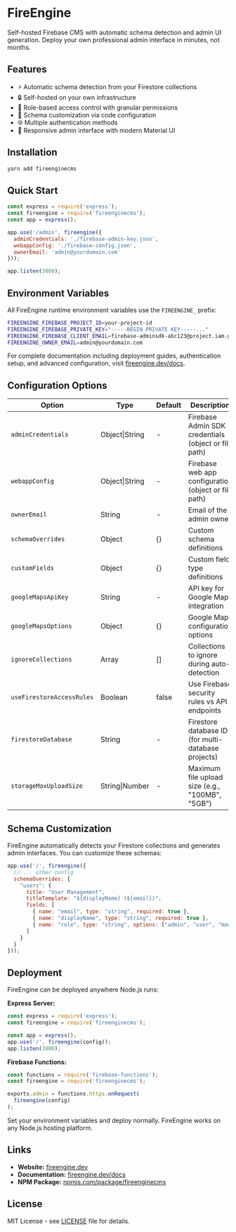 # FireEngine

Self-hosted Firebase CMS with automatic schema detection and admin UI generation. Deploy your own professional admin interface in minutes, not months.

## Features

- ⚡ Automatic schema detection from your Firestore collections
- 🔒 Self-hosted on your own infrastructure
- 👥 Role-based access control with granular permissions
- 🎨 Schema customization via code configuration
- 🌐 Multiple authentication methods
- 📱 Responsive admin interface with modern Material UI

## Installation

```bash
yarn add fireenginecms
```

## Quick Start

```javascript
const express = require('express');
const fireengine = require('fireenginecms');
const app = express();

app.use('/admin', fireengine({
  adminCredentials: './firebase-admin-key.json',
  webappConfig: './firebase-config.json',
  ownerEmail: 'admin@yourdomain.com'
}));

app.listen(3000);
```

## Environment Variables

All FireEngine runtime environment variables use the `FIREENGINE_` prefix:

```bash
FIREENGINE_FIREBASE_PROJECT_ID=your-project-id  
FIREENGINE_FIREBASE_PRIVATE_KEY="-----BEGIN PRIVATE KEY-----..."
FIREENGINE_FIREBASE_CLIENT_EMAIL=firebase-adminsdk-abc123@project.iam.gserviceaccount.com
FIREENGINE_OWNER_EMAIL=admin@yourdomain.com
```

For complete documentation including deployment guides, authentication setup, and advanced configuration, visit [fireengine.dev/docs](https://www.fireengine.dev/docs).

## Configuration Options

| Option | Type | Default | Description |
|--------|------|---------|-------------|
| `adminCredentials` | Object\|String | - | Firebase Admin SDK credentials (object or file path) |
| `webappConfig` | Object\|String | - | Firebase web app configuration (object or file path) |
| `ownerEmail` | String | - | Email of the admin owner |
| `schemaOverrides` | Object | {} | Custom schema definitions |
| `customFields` | Object | {} | Custom field type definitions |
| `googleMapsApiKey` | String | - | API key for Google Maps integration |
| `googleMapsOptions` | Object | {} | Google Maps configuration options |
| `ignoreCollections` | Array | [] | Collections to ignore during auto-detection |
| `useFirestoreAccessRules` | Boolean | false | Use Firebase security rules vs API endpoints |
| `firestoreDatabase` | String | - | Firestore database ID (for multi-database projects) |
| `storageMaxUploadSize` | String\|Number | - | Maximum file upload size (e.g., "100MB", "5GB") |

## Schema Customization

FireEngine automatically detects your Firestore collections and generates admin interfaces. You can customize these schemas:

```javascript
app.use('/', fireengine({
  // ... other config
  schemaOverrides: {
    "users": {
      title: "User Management",
      titleTemplate: "${displayName} (${email})",
      fields: [
        { name: "email", type: "string", required: true },
        { name: "displayName", type: "string", required: true },
        { name: "role", type: "string", options: ["admin", "user", "moderator"] }
      ]
    }
  }
}));
```

## Deployment

FireEngine can be deployed anywhere Node.js runs:

**Express Server:**
```javascript
const express = require('express');
const fireengine = require('fireenginecms');

const app = express();
app.use('/', fireengine(config));
app.listen(3000);
```

**Firebase Functions:**
```javascript
const functions = require('firebase-functions');
const fireengine = require('fireenginecms');

exports.admin = functions.https.onRequest(
  fireengine(config)
);
```

Set your environment variables and deploy normally. FireEngine works on any Node.js hosting platform.

## Links

- **Website:** [fireengine.dev](https://www.fireengine.dev/)
- **Documentation:** [fireengine.dev/docs](https://www.fireengine.dev/docs)
- **NPM Package:** [npmjs.com/package/fireenginecms](https://www.npmjs.com/package/fireenginecms)

## License

MIT License - see [LICENSE](LICENSE) file for details.